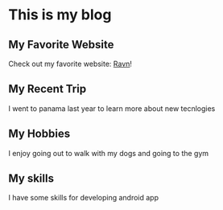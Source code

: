 # This is my blog

## My Favorite Website

Check out my favorite website: [Ravn](https://ravn.co)!

## My Recent Trip

I went to panama last year to learn more about new tecnlogies 

## My Hobbies

I enjoy going out to walk with my dogs and going to the gym

## My skills

I have some skills for developing android app